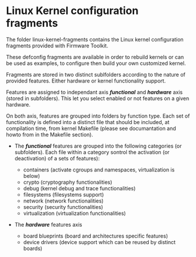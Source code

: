 # Linux Kernel configuration fragments
The folder linux-kernel-fragments contains the Linux kernel configuration fragments provided with Firmware Toolkit.

These defconfig fragments are available in order to rebuild kernels or can be used as examples, to configure then build
your own customized kernel.

Fragments are stored in two distinct sublfolders according to the nature of provided features. Either hardware or kernel functionality support.

Features are assigned to independant axis ***functional*** and ***hardware*** axis (stored in subfolders). This let you select enabled or not features on a given hardware.

On both axis, features are grouped into folders by function type. Each set of functionality is defined into a distinct file that should be included, at compilation time, from kernel Makefile (please see documantation and howto from in the Makefile section).

* The ***functional*** features are grouped into the following categories (or subfolders). Each file within a category sontrol the activation (or deactivation) of a sets of features):
  * containers (activate cgroups and namespaces, virtualization is below)
  * crypto (cryptography functionalities)
  * debug (kernel debug and trace functionalities)
  * filesystems (filesystems support)
  * network (network functionalities)
  * security (security functionalities)
  * virtualization (virtualization functionalities)

* The ***hardware*** features axis
  * board blueprints (board and architectures specific features)
  * device drivers (device support which can be reused by distinct boards)
